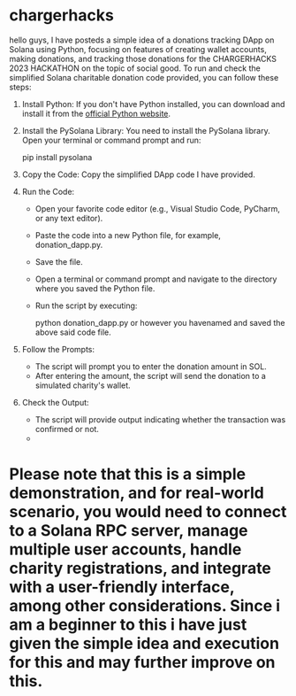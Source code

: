 # chargerhacks

hello guys,
        I have posteds a simple idea of a donations tracking DApp on Solana using Python, focusing on features of creating wallet accounts, making donations, and tracking those donations for the CHARGERHACKS 2023 HACKATHON on the topic of social good.
        To run and check the simplified Solana charitable donation code provided, you can follow these steps:

1. Install Python: If you don't have Python installed, you can download and install it from the [official Python website](https://www.python.org/downloads/).

2. Install the PySolana Library: You need to install the PySolana library. Open your terminal or command prompt and run:   
 
   pip install pysolana
   
3. Copy the Code: Copy the simplified DApp code I have provided.

4. Run the Code:

   - Open your favorite code editor (e.g., Visual Studio Code, PyCharm, or any text editor).
   - Paste the code into a new Python file, for example, donation_dapp.py.
   - Save the file.
   - Open a terminal or command prompt and navigate to the directory where you saved the Python file.
   - Run the script by executing:

     python donation_dapp.py or however you havenamed and saved the above said code file.
     
5. Follow the Prompts:

   - The script will prompt you to enter the donation amount in SOL.
   - After entering the amount, the script will send the donation to a simulated charity's wallet.

6. Check the Output:

   - The script will provide output indicating whether the transaction was confirmed or not.
   - 
# Please note that this is a simple demonstration, and for real-world scenario, you would need to connect to a Solana RPC server, manage multiple user accounts, handle charity registrations, and integrate with a user-friendly interface, among other considerations. Since i am a beginner to this i have just given the simple idea and execution for this and may further improve on this.
